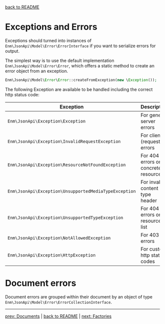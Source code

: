 [back to README](../README.md)
# Exceptions and Errors
Exceptions should turned into instances of `Enm\JsonApi\Model\Error\ErrorInterface` if you want to serialize errors for output.

The simplest way is to use the default implementation `Enm\JsonApi\Model\Error\Error`, which offers a static method to create an 
error object from an exception.

```php
Enm\JsonApi\Model\Error\Error::createFromException(new \Exception());
```

The following Exception are available to be handled including the correct http status code:

|  Exception                                            | Description                           |
|-------------------------------------------------------|---------------------------------------|
| `Enm\JsonApi\Exception\Exception`                     | For general server errors             |
| `Enm\JsonApi\Exception\InvalidRequestException`       | For client (request) errors           |
| `Enm\JsonApi\Exception\ResourceNotFoundException`     | For 404 errors on a concrete resource |
| `Enm\JsonApi\Exception\UnsupportedMediaTypeException` | For invalid content type header       |
| `Enm\JsonApi\Exception\UnsupportedTypeException`      | For 404 errors on a resource list     |
| `Enm\JsonApi\Exception\NotAllowedException`           | For 403 errors                        |
| `Enm\JsonApi\Exception\HttpException`                 | For custom http status codes          |

# Document errors
Document errors are grouped within their document by an object of type `Enm\JsonApi\Model\Error\ErrorCollectionInterface`.

*****

[prev: Documents](../docs/05-documents.md) | [back to README](../README.md) | [next: Factories](../docs/07-factories.md)
